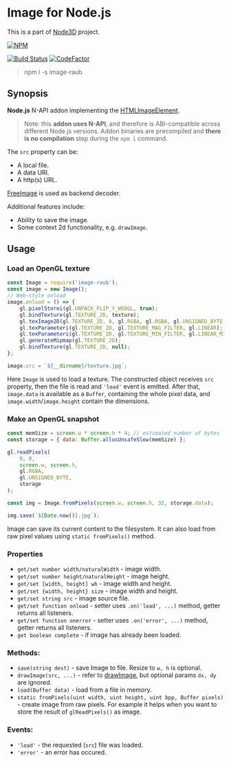 # Image for Node.js

This is a part of [Node3D](https://github.com/node-3d) project.

[![NPM](https://nodei.co/npm/image-raub.png?compact=true)](https://www.npmjs.com/package/image-raub)

[![Build Status](https://api.travis-ci.com/node-3d/image-raub.svg?branch=master)](https://travis-ci.com/node-3d/image-raub)
[![CodeFactor](https://www.codefactor.io/repository/github/node-3d/image-raub/badge)](https://www.codefactor.io/repository/github/node-3d/image-raub)

> npm i -s image-raub


## Synopsis

**Node.js** N-API addon implementing the
[HTMLImageElement](https://developer.mozilla.org/en-US/docs/Web/API/HTMLImageElement/Image).

> Note: this **addon uses N-API**, and therefore is ABI-compatible across different
Node.js versions. Addon binaries are precompiled and **there is no compilation**
step during the `npm i` command.

The `src` property can be:
* A local file.
* A data URI.
* A http(s) URL.


[FreeImage](http://freeimage.sourceforge.net/) is used as backend decoder.


Additional features include:
* Ability to save the image.
* Some context 2d functionality, e.g. `drawImage`.


## Usage

### Load an OpenGL texture

```js
const Image = require('image-raub');
const image = new Image();
// Web-style onload
image.onload = () => {
	gl.pixelStorei(gl.UNPACK_FLIP_Y_WEBGL, true);
	gl.bindTexture(gl.TEXTURE_2D, texture);
	gl.texImage2D(gl.TEXTURE_2D, 0, gl.RGBA, gl.RGBA, gl.UNSIGNED_BYTE, image);
	gl.texParameteri(gl.TEXTURE_2D, gl.TEXTURE_MAG_FILTER, gl.LINEAR);
	gl.texParameteri(gl.TEXTURE_2D, gl.TEXTURE_MIN_FILTER, gl.LINEAR_MIPMAP_NEAREST);
	gl.generateMipmap(gl.TEXTURE_2D);
	gl.bindTexture(gl.TEXTURE_2D, null);
};

image.src = `${__dirname}/texture.jpg`;
```

Here `Image` is used to load a texture. The constructed object receives `src` property,
then the file is read and `'load'` event is emitted. After that, `image.data` is
available as a `Buffer`, containing the whole pixel data, and `image.width`/`image.height`
contain the dimensions.

### Make an OpenGL snapshot

```js
const memSize = screen.w * screen.h * 4; // estimated number of bytes
const storage = { data: Buffer.allocUnsafeSlow(memSize) };

gl.readPixels(
	0, 0,
	screen.w, screen.h,
	gl.RGBA,
	gl.UNSIGNED_BYTE,
	storage
);

const img = Image.fromPixels(screen.w, screen.h, 32, storage.data);

img.save(`${Date.now()}.jpg`);
```

Image can save its current content to the filesystem. It can also load from raw
pixel values using `static fromPixels()` method.


### Properties

* `get/set number width/naturalWidth` - image width.
* `get/set number height/naturalHeight` - image height.
* `get/set [width, height] wh` - image width and height.
* `get/set {width, height} size` - image width and height.
* `get/set string src` - image source file.
* `get/set function onload` - setter uses `.on('load', ...)` method, getter returns all listeners.
* `get/set function onerror` - setter uses `.on('error', ...)` method, getter returns all listeners.
* `get boolean complete` - if image has already been loaded.


### Methods:

* `save(string dest)` - save Image to file. Resize to `w, h` is optional.
* `drawImage(src, ...)` - refer to
[drawImage](https://developer.mozilla.org/en-US/docs/Web/API/CanvasRenderingContext2D/drawImage),
but optional params `dx, dy` are ignored.
* `load(Buffer data)` - load from a file in memory.
* `static fromPixels(uint width, uint height, uint bpp, Buffer pixels)` - create
image from raw pixels. For example it helps when you want to store the result
of `glReadPixels()` as image.


### Events:

* `'load'` - the requested (`src`) file was loaded.
* `'error'` - an error has occured.
